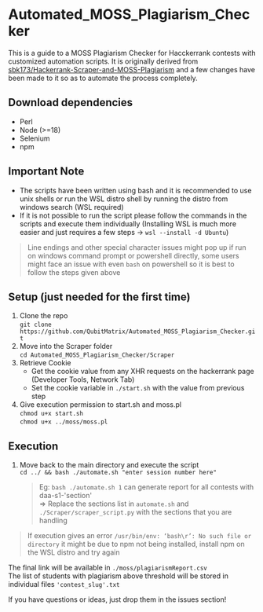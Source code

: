 # Automated_MOSS_Plagiarism_Checker
This is a guide to a MOSS Plagiarism Checker for Hacckerrank contests with customized automation scripts. It is originally derived from [sbk173/Hackerrank-Scraper-and-MOSS-Plagiarism](https://github.com/sbk173/Hackerrank-Scraper-and-MOSS-Plagiarism) and a few changes have been made to it so as to automate the process completely.

## Download dependencies
   - Perl
   - Node (>=18)
   - Selenium
   - npm 

## Important Note
- The scripts have been written using bash and it is recommended to use unix shells or run the WSL distro shell by running the distro from windows search (WSL required)   
- If it is not possible to run the script please follow the commands in the scripts and execute them individually (Installing WSL is much more easier and just requires a few steps -> `wsl --install -d Ubuntu`)

> Line endings and other special character issues might pop up if run on windows command prompt or powershell directly, some users might face an issue with even `bash` on powershell so it is best to follow the steps given above 

## Setup (just needed for the first time)
1. Clone the repo   
   `git clone https://github.com/QubitMatrix/Automated_MOSS_Plagiarism_Checker.git`
2. Move into the Scraper folder   
   `cd Automated_MOSS_Plagiarism_Checker/Scraper`
3. Retrieve Cookie   
   - Get the cookie value from any XHR requests on the hackerrank page (Developer Tools, Network Tab)
   - Set the cookie variable in `./start.sh` with the value from previous step
4. Give execution permission to start.sh and moss.pl   
      `chmod u+x start.sh`   
      `chmod u+x ../moss/moss.pl`

## Execution
1. Move back to the main directory and execute the script   
   `cd ../ && bash ./automate.sh "enter session number here"`   
   > Eg: `bash ./automate.sh 1` can generate report for all contests with daa-s1-'section'   
   => Replace the sections list in `automate.sh` and `./Scraper/scraper_script.py` with the sections that you are handling  

> If execution gives an error `/usr/bin/env: ‘bash\r’: No such file or directory` it might be due to npm not being installed, install npm on the WSL distro and try again

The final link will be available in `./moss/plagiarismReport.csv`   
The list of students with plagiarism above threshold will be stored in individual files `'contest_slug'.txt`   

If you have questions or ideas, just drop them in the issues section!